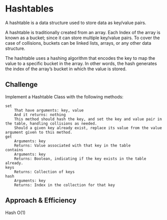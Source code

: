 # Hashtables
A hashtable is a data structure used to store data as key/value pairs.

A hashtable is traditionally created from an array. Each Index of the array is known as a bucket; since it can store multiple key/value pairs. To cover the case of collisions, buckets can be linked lists, arrays, or any other data structure.

The hashtable uses a hashing algorithm that encodes the key to map the value to a specific bucket in the array. In other words, the hash generates the index of the array’s bucket in which the value is stored.
## Challenge
Implement a Hashtable Class with the following methods:   

    set  
        That have arguments: key, value
        And it returns: nothing
        This method should hash the key, and set the key and value pair in the table, handling collisions as needed.
        Should a given key already exist, replace its value from the value argument given to this method.
    get
        Arguments: key
        Returns: Value associated with that key in the table
    contains
        Arguments: key
        Returns: Boolean, indicating if the key exists in the table already.
    keys
        Returns: Collection of keys
    hash
        Arguments: key
        Returns: Index in the collection for that key


## Approach & Efficiency
<!-- What approach did you take? Why? What is the Big O space/time for this approach? -->

Hash 	O(1)